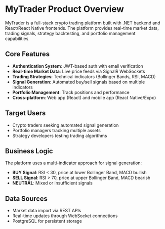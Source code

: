 # MyTrader Product Overview

MyTrader is a full-stack crypto trading platform built with .NET backend and React/React Native frontends. The platform provides real-time market data, trading signals, strategy backtesting, and portfolio management capabilities.

## Core Features

- **Authentication System**: JWT-based auth with email verification
- **Real-time Market Data**: Live price feeds via SignalR WebSockets
- **Trading Strategies**: Technical indicators (Bollinger Bands, RSI, MACD)
- **Signal Generation**: Automated buy/sell signals based on multiple indicators
- **Portfolio Management**: Track positions and performance
- **Cross-platform**: Web app (React) and mobile app (React Native/Expo)

## Target Users

- Crypto traders seeking automated signal generation
- Portfolio managers tracking multiple assets
- Strategy developers testing trading algorithms

## Business Logic

The platform uses a multi-indicator approach for signal generation:
- **BUY Signal**: RSI < 30, price at lower Bollinger Band, MACD bullish
- **SELL Signal**: RSI > 70, price at upper Bollinger Band, MACD bearish
- **NEUTRAL**: Mixed or insufficient signals

## Data Sources

- Market data import via REST APIs
- Real-time updates through WebSocket connections
- PostgreSQL for persistent storage